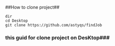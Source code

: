 
##How to clone project##
```
dir
cd Desktop
git clone https://github.com/astyqs/findJob
```

### this guid for clone project on DesKtop###

